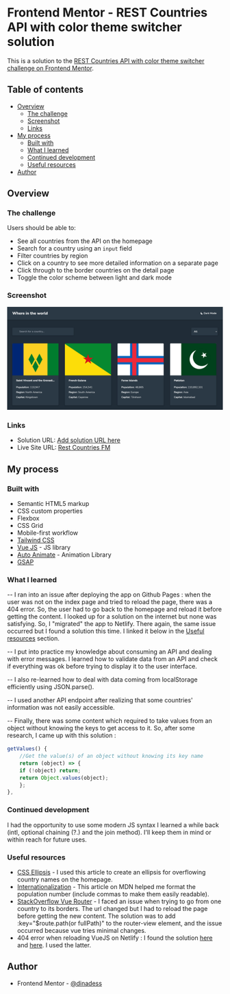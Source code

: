 # Frontend Mentor - REST Countries API with color theme switcher solution

This is a solution to the [REST Countries API with color theme switcher challenge on Frontend Mentor](https://www.frontendmentor.io/challenges/rest-countries-api-with-color-theme-switcher-5cacc469fec04111f7b848ca).

## Table of contents

- [Overview](#overview)
  - [The challenge](#the-challenge)
  - [Screenshot](#screenshot)
  - [Links](#links)
- [My process](#my-process)
  - [Built with](#built-with)
  - [What I learned](#what-i-learned)
  - [Continued development](#continued-development)
  - [Useful resources](#useful-resources)
- [Author](#author)

## Overview

### The challenge

Users should be able to:

- See all countries from the API on the homepage
- Search for a country using an `input` field
- Filter countries by region
- Click on a country to see more detailed information on a separate page
- Click through to the border countries on the detail page
- Toggle the color scheme between light and dark mode

### Screenshot

![A dark mode screenshot of the homepage](./public/screenshot.png)

### Links

- Solution URL: [Add solution URL here](https://your-solution-url.com)
- Live Site URL: [Rest Countries FM](https://rest-countries-dina.netlify.app/)

## My process

### Built with

- Semantic HTML5 markup
- CSS custom properties
- Flexbox
- CSS Grid
- Mobile-first workflow
- [Tailwind CSS](https://tailwindcss.com)
- [Vue JS](https://vuejs.org/) - JS library
- [Auto Animate](auto-animate.formkit.com/) - Animation Library
- [GSAP](greensock.com/)

### What I learned

-- I ran into an issue after deploying the app on Github Pages : when the user was not on the index page and tried to reload the page, there was a 404 error. So, the user had to go back to the homepage and reload it before getting the content. I looked up for a solution on the internet but none was satisfying. So, I "migrated" the app to Netlify. There again, the same issue occurred but I found a solution this time. I linked it below in the [Useful resources](#useful-resources) section.

-- I put into practice my knowledge about consuming an API and dealing with error messages. I learned how to validate data from an API and check if everything was ok before trying to display it to the user interface.

-- I also re-learned how to deal with data coming from localStorage efficiently using JSON.parse().

-- I used another API endpoint after realizing that some countries' information was not easily accessible.

-- Finally, there was some content which required to take values from an object without knowing the keys to get access to it. So, after some research, I came up with this solution :

```js
getValues() {
    //Get the value(s) of an object without knowing its key name
    return (object) => {
    if (!object) return;
    return Object.values(object);
    };
},
```

### Continued development

I had the opportunity to use some modern JS syntax I learned a while back (intl, optional chaining (?.) and the join method). I'll keep them in mind or within reach for future uses.

### Useful resources

- [CSS Ellipsis](https://codefrontend.com/css-ellipsis/) - I used this article to create an ellipsis for overflowing country names on the homepage.
- [Internationalization](https://developer.mozilla.org/en-US/docs/Web/JavaScript/Reference/Global_Objects/Intl/NumberFormat) - This article on MDN helped me format the population number (include commas to make them easily readable).
- [StackOverflow Vue Router](https://stackoverflow.com/questions/59088216/vue-router-link-changes-url-but-does-not-change-router-view-component) - I faced an issue when trying to go from one country to its borders. The url changed but I had to reload the page before getting the new content. The solution was to add :key="$route.path(or fullPath)" to the router-view element, and the issue occurred because vue tries minimal changes.
- 404 error when reloading VueJS on Netlify : I found the solution [here](https://medium.com/@ishoshot/page-not-found-on-reload-vuejs-netlify-c71716e97e6) and [here](https://antonioufano.com/articles/fix-404-errors-with-vuejs-apps-on-netlify/). I used the latter.

## Author

- Frontend Mentor - [@dinadess](https://www.frontendmentor.io/profile/dinadess)
